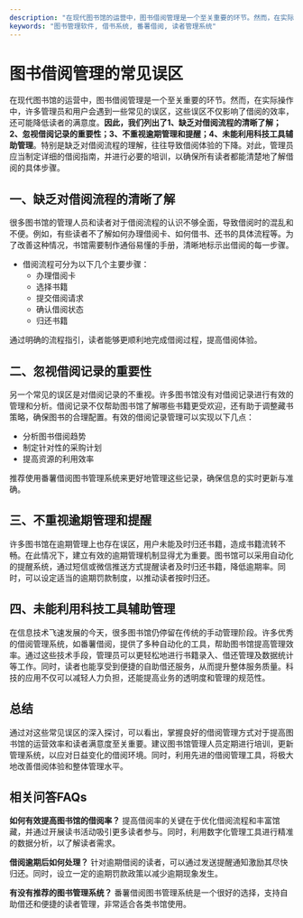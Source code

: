 ```yaml
---
description: "在现代图书馆的运营中，图书借阅管理是一个至关重要的环节。然而，在实际操作中，许多管理员和用户会遇到一些常见的误区，这些误区不仅影响了借阅的效率，还可能降低读者的满意度。**因此，我们列出了1、缺乏对借阅流程的清晰了解；2、忽视借阅记录的重要性；3、不重视逾期管理和提醒；4、未能利用科技工具辅助管理**。特别是缺乏对借阅流程的理解，往往导致借阅体验的下降。对此，管理员应当制定详细的借阅指南，并进行必要的培训，以确保所有读者都能清楚地了解借阅的具体步骤。"
keywords: "图书管理软件, 借书系统, 番薯借阅, 读者管理系统"
---
```

# 图书借阅管理的常见误区

在现代图书馆的运营中，图书借阅管理是一个至关重要的环节。然而，在实际操作中，许多管理员和用户会遇到一些常见的误区，这些误区不仅影响了借阅的效率，还可能降低读者的满意度。**因此，我们列出了1、缺乏对借阅流程的清晰了解；2、忽视借阅记录的重要性；3、不重视逾期管理和提醒；4、未能利用科技工具辅助管理**。特别是缺乏对借阅流程的理解，往往导致借阅体验的下降。对此，管理员应当制定详细的借阅指南，并进行必要的培训，以确保所有读者都能清楚地了解借阅的具体步骤。

## **一、缺乏对借阅流程的清晰了解**

很多图书馆的管理人员和读者对于借阅流程的认识不够全面，导致借阅时的混乱和不便。例如，有些读者不了解如何办理借阅卡、如何借书、还书的具体流程等。为了改善这种情况，书馆需要制作通俗易懂的手册，清晰地标示出借阅的每一步骤。

- 借阅流程可分为以下几个主要步骤：
  - 办理借阅卡
  - 选择书籍
  - 提交借阅请求
  - 确认借阅状态
  - 归还书籍

通过明确的流程指引，读者能够更顺利地完成借阅过程，提高借阅体验。

## **二、忽视借阅记录的重要性**

另一个常见的误区是对借阅记录的不重视。许多图书馆没有对借阅记录进行有效的管理和分析。借阅记录不仅帮助图书馆了解哪些书籍更受欢迎，还有助于调整藏书策略，确保图书的合理配置。有效的借阅记录管理可以实现以下几点：

- 分析图书借阅趋势
- 制定针对性的采购计划
- 提高资源的利用效率

推荐使用番薯借阅图书管理系统来更好地管理这些记录，确保信息的实时更新与准确。

## **三、不重视逾期管理和提醒**

许多图书馆在逾期管理上也存在误区，用户未能及时归还书籍，造成书籍流转不畅。在此情况下，建立有效的逾期管理机制显得尤为重要。图书馆可以采用自动化的提醒系统，通过短信或微信推送方式提醒读者及时归还书籍，降低逾期率。同时，可以设定适当的逾期罚款制度，以推动读者按时归还。

## **四、未能利用科技工具辅助管理**

在信息技术飞速发展的今天，很多图书馆仍停留在传统的手动管理阶段。许多优秀的借阅管理系统，如番薯借阅，提供了多种自动化的工具，帮助图书馆提高管理效率。通过这些技术手段，管理员可以更轻松地进行书籍录入、借还管理及数据统计等工作。同时，读者也能享受到便捷的自助借还服务，从而提升整体服务质量。科技的应用不仅可以减轻人力负担，还能提高业务的透明度和管理的规范性。

## **总结**

通过对这些常见误区的深入探讨，可以看出，掌握良好的借阅管理方式对于提高图书馆的运营效率和读者满意度至关重要。建议图书馆管理人员定期进行培训，更新管理系统，以应对日益变化的借阅环境。同时，利用先进的借阅管理工具，将极大地改善借阅体验和整体管理水平。

## **相关问答FAQs**

**如何有效提高图书馆的借阅率？**
提高借阅率的关键在于优化借阅流程和丰富馆藏，并通过开展读书活动吸引更多读者参与。同时，利用数字化管理工具进行精准的数据分析，以了解读者需求。

**借阅逾期后如何处理？**
针对逾期借阅的读者，可以通过发送提醒通知激励其尽快归还。同时，设立一定的逾期罚款政策以减少逾期现象发生。

**有没有推荐的图书管理系统？**
番薯借阅图书管理系统是一个很好的选择，支持自助借还和便捷的读者管理，非常适合各类书馆使用。
